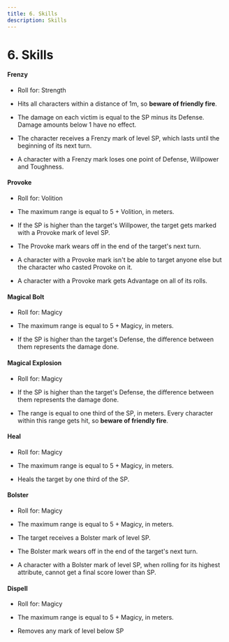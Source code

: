```yaml
---
title: 6. Skills
description: Skills
---
```


# 6. Skills

#### Frenzy

* Roll for: Strength

* Hits all characters within a distance of 1m, so **beware of friendly fire**.

* The damage on each victim is equal to the SP minus its Defense. Damage amounts
below 1 have no effect.

* The character receives a Frenzy mark of level SP, which lasts until the
beginning of its next turn.

* A character with a Frenzy mark loses one point of Defense, Willpower and
Toughness.

#### Provoke

* Roll for: Volition

* The maximum range is equal to 5 + Volition, in meters.

* If the SP is higher than the target's Willpower, the target gets marked with a
Provoke mark of level SP.

* The Provoke mark wears off in the end of the target's next turn.

* A character with a Provoke mark isn't be able to target anyone else but the
character who casted Provoke on it.

* A character with a Provoke mark gets Advantage on all of its rolls.

#### Magical Bolt

* Roll for: Magicy

* The maximum range is equal to 5 + Magicy, in meters.

* If the SP is higher than the target's Defense, the difference between them
represents the damage done.

#### Magical Explosion

* Roll for: Magicy

* If the SP is higher than the target's Defense, the difference between them
represents the damage done.

* The range is equal to one third of the SP, in meters. Every character within
this range gets hit, so **beware of friendly fire**.

#### Heal

* Roll for: Magicy

* The maximum range is equal to 5 + Magicy, in meters.

* Heals the target by one third of the SP.

#### Bolster

* Roll for: Magicy

* The maximum range is equal to 5 + Magicy, in meters.

* The target receives a Bolster mark of level SP.

* The Bolster mark wears off in the end of the target's next turn.

* A character with a Bolster mark of level SP, when rolling for its highest
attribute, cannot get a final score lower than SP.

#### Dispell

* Roll for: Magicy

* The maximum range is equal to 5 + Magicy, in meters.

* Removes any mark of level below SP
